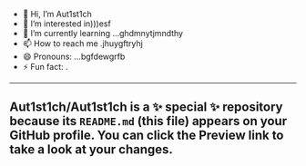 - 👋 Hi, I’m Aut1st1ch 
- 👀 I’m interested in)))esf
- 🌱 I’m currently learning ...ghdmnytjmndthy
- 📫 How to reach me .jhuygftryhj
- 😄 Pronouns: ...bgfdewgrfb
- ⚡ Fun fact: .
---
Aut1st1ch/Aut1st1ch is a ✨ special ✨ repository because its `README.md` (this file) appears on your GitHub profile.
You can click the Preview link to take a look at your changes.
---
